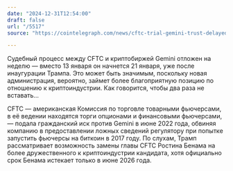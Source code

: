 ```yaml
---
date: "2024-12-31T12:54:00"
draft: false
url: "/5517"
source: "https://cointelegraph.com/news/cftc-trial-gemini-trust-delayed-one-week"

---
```


Судебный процесс между CFTC и криптобиржей Gemini отложен на неделю — вместо 13 января он начнется 21 января, уже после инаугурации Трампа. Это может быть значимым, поскольку новая администрация, вероятно, займет более благоприятную позицию по отношению к криптоиндустрии. Как говорится, чтобы два раза не вставать…

CFTC — американская Комиссия по торговле товарными фьючерсами, в её ведении находятся торги опционами и финансовыми фьючерсами, — подала гражданский иск против Gemini в июне 2022 года, обвиняя компанию в предоставлении ложных сведений регулятору при попытке запустить фьючерсы на биткоин в 2017 году. По слухам, Трамп рассматривает возможность замены главы CFTC Ростина Бенама на более дружественного к криптоиндустрии кандидата, хотя официально срок Бенама истекает только в июне 2026 года.
